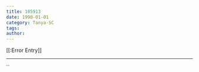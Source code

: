 ```yaml
---
title: 105913
date: 1990-01-01
category: Tanya-SC
tags: 
author: 
---
```


[[:Error Entry]]

---



``
